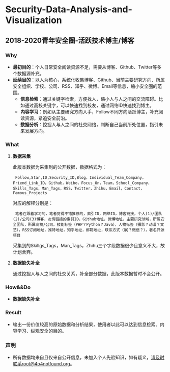 # Security-Data-Analysis-and-Visualization
## 2018-2020青年安全圈-活跃技术博主/博客

### Why
- **最初目的**：个人日常安全阅读资源不足，需要从博客、Github、Twitter等多个数据源补充。
- **延续目的**：以人为核心，系统化收集博客、Github、当前主要研究方向、所属安全组织、学校、公司、RSS、知乎、微博、Email等信息，缩小安全圈的范围。
  - **信息检索**：通过关键字检索，方便找人，缩小人与人之间的交流障碍。比如通过高校关键字，可以快速找到校友，通过网络ID快速找到博主。
  - **内容学习**：例如从主要研究方向入手，Follow不同方向活跃博主，补充阅读资源，紧追安全前沿。
  - **数据分析**：挖掘人与人之间的社交网络，判断自己当前所处位置，指引未来发展方向。
### What
1. **数据采集**

	此版本数据为采集到的公开数据，数据格式为：

    	Follow,Star,ID,Security_ID,Blog，Individual_Team_Company，Friend_Link_ID，Github，Weibo，Focus_On，Team，School_Company，Skills_Tags，Man_Tags，RSS，Twitter，Zhihu，Email，Contact，Famous_Projects
	对应的解释分别是：

		笔者在跟着学习的，笔者觉得不错推荐的，索引ID，网络ID，博客链接，个人(1)/团队(2)/公司(3)博客，友情链接的索引ID，Github地址，微博地址，主要研究领域，所属安全团队，所属高校/公司，技能标签（PHP？Python？Java），人物标签（摄影？动漫？文艺），RSS订阅地址，推特地址，知乎地址，邮箱地址，联系方式（QQ？微信？），著名开源项目

	采集到的Skillgs_Tags，Man_Tags，Zhihu三个字段数据很少且意义不大，故计划舍弃。
2. **数据缺失补全**

	通过挖掘人与人之间的社交关系，补全部分数据，此版本数据暂时不会公开。

### How&&Do
* **数据缺失补全**

### Result
* 输出一份价值较高的原始数据和分析结果，使用者以此可以达到信息检索、内容学习、纵观安全的目的。

### 声明
* 所有数据均来自且仅来自公开信息，未加入个人先验知识，如有疑义，请及时联系root@4o4notfound.org。
